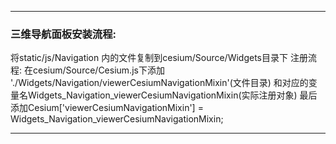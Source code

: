 **********************************

### 三维导航面板安装流程:

将static/js/Navigation 内的文件复制到cesium/Source/Widgets目录下
注册流程:
在cesium/Source/Cesium.js下添加 './Widgets/Navigation/viewerCesiumNavigationMixin'(文件目录)
和对应的变量名Widgets_Navigation_viewerCesiumNavigationMixin(实际注册对象)
最后添加Cesium['viewerCesiumNavigationMixin'] = Widgets_Navigation_viewerCesiumNavigationMixin;


**********************************
